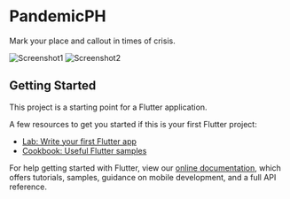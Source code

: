 # PandemicPH

Mark your place and callout in times of crisis.

![Screenshot1](https://i.ibb.co/TKrg9ML/Annotation-2020-05-15-195623.png) ![Screenshot2](https://i.ibb.co/4P0Vz3D/Annotation-2020-05-15-201115.png)

## Getting Started

This project is a starting point for a Flutter application.

A few resources to get you started if this is your first Flutter project:

- [Lab: Write your first Flutter app](https://flutter.dev/docs/get-started/codelab)
- [Cookbook: Useful Flutter samples](https://flutter.dev/docs/cookbook)

For help getting started with Flutter, view our
[online documentation](https://flutter.dev/docs), which offers tutorials,
samples, guidance on mobile development, and a full API reference.
